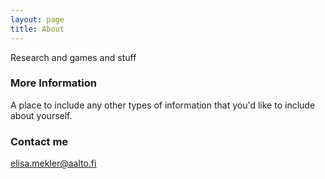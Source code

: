 ```yaml
---
layout: page
title: About
---
```


Research and games and stuff

### More Information

A place to include any other types of information that you'd like to include about yourself.

### Contact me

[elisa.mekler@aalto.fi](mailto:elisa.mekler@aalto.fi)
